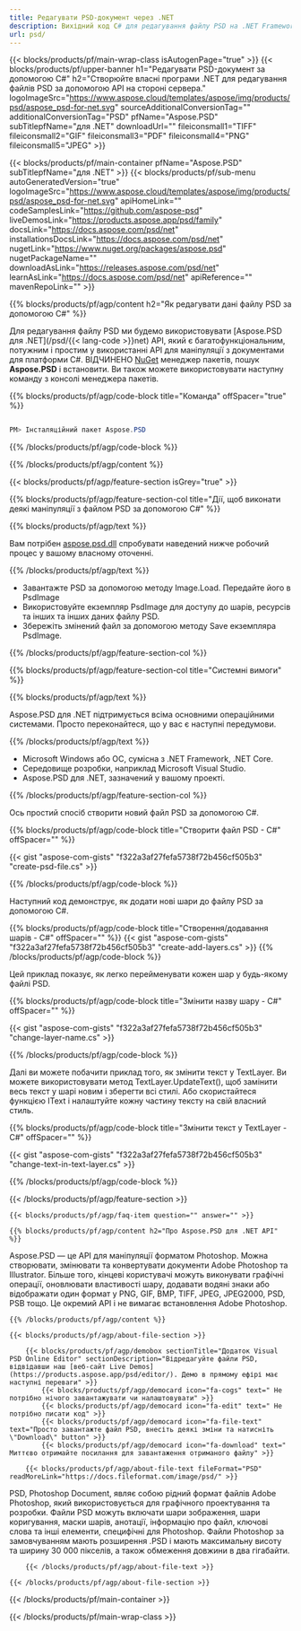 ```yaml
---
title: Редагувати PSD-документ через .NET
description: Вихідний код C# для редагування файлу PSD на .NET Framework, .NET Core.
url: psd/
---
```


{{< blocks/products/pf/main-wrap-class isAutogenPage="true" >}}
{{< blocks/products/pf/upper-banner h1="Редагувати PSD-документ за допомогою C#" h2="Створюйте власні програми .NET для редагування файлів PSD за допомогою API на стороні сервера." logoImageSrc="https://www.aspose.cloud/templates/aspose/img/products/psd/aspose_psd-for-net.svg" sourceAdditionalConversionTag="" additionalConversionTag="PSD" pfName="Aspose.PSD" subTitlepfName="для .NET" downloadUrl="" fileiconsmall1="TIFF" fileiconsmall2="GIF" fileiconsmall3="PDF" fileiconsmall4="PNG" fileiconsmall5="JPEG" >}}

{{< blocks/products/pf/main-container pfName="Aspose.PSD" subTitlepfName="для .NET" >}}
{{< blocks/products/pf/sub-menu autoGeneratedVersion="true" logoImageSrc="https://www.aspose.cloud/templates/aspose/img/products/psd/aspose_psd-for-net.svg" apiHomeLink="" codeSamplesLink="https://github.com/aspose-psd" liveDemosLink="https://products.aspose.app/psd/family" docsLink="https://docs.aspose.com/psd/net" installationsDocsLink="https://docs.aspose.com/psd/net" nugetLink="https://www.nuget.org/packages/aspose.psd" nugetPackageName="" downloadAsLink="https://releases.aspose.com/psd/net" learnAsLink="https://docs.aspose.com/psd/net" apiReference="" mavenRepoLink="" >}}

{{% blocks/products/pf/agp/content h2="Як редагувати дані файлу PSD за допомогою C#" %}}

 Для редагування файлу PSD ми будемо використовувати
 [Aspose.PSD для .NET](/psd/{{< lang-code >}}net)
 API, який є багатофункціональним, потужним і простим у використанні API для маніпуляції з документами для платформи C#. ВІДЧИНЕНО
 [NuGet](https://www.nuget.org/packages/aspose.psd)
 менеджер пакетів, пошук
 **Aspose.PSD**
 і встановити. Ви також можете використовувати наступну команду з консолі менеджера пакетів.

{{% blocks/products/pf/agp/code-block title="Команда" offSpacer="true" %}}

```cs

PM> Інсталяційний пакет Aspose.PSD

```

{{% /blocks/products/pf/agp/code-block %}}

{{% /blocks/products/pf/agp/content %}}

{{< blocks/products/pf/agp/feature-section isGrey="true" >}}

{{% blocks/products/pf/agp/feature-section-col title="Дії, щоб виконати деякі маніпуляції з файлом PSD за допомогою C#" %}}

{{% blocks/products/pf/agp/text %}}

 Вам потрібен
 [aspose.psd.dll](https://releases.aspose.com/psd/net)
 спробувати наведений нижче робочий процес у вашому власному оточенні.

{{% /blocks/products/pf/agp/text %}}

+ Завантажте PSD за допомогою методу Image.Load. Передайте його в PsdImage
+ Використовуйте екземпляр PsdImage для доступу до шарів, ресурсів та інших та інших даних файлу PSD.
+ Збережіть змінений файл за допомогою методу Save екземпляра PsdImage.

{{% /blocks/products/pf/agp/feature-section-col %}}

{{% blocks/products/pf/agp/feature-section-col title="Системні вимоги" %}}

{{% blocks/products/pf/agp/text %}}

 Aspose.PSD для .NET підтримується всіма основними операційними системами. Просто переконайтеся, що у вас є наступні передумови.

{{% /blocks/products/pf/agp/text %}}

- Microsoft Windows або ОС, сумісна з .NET Framework, .NET Core.
- Середовище розробки, наприклад Microsoft Visual Studio.
- Aspose.PSD для .NET, зазначений у вашому проекті.

{{% /blocks/products/pf/agp/feature-section-col %}}


Ось простий спосіб створити новий файл PSD за допомогою C#.
<!-- CODE-BLOCK -->
{{% blocks/products/pf/agp/code-block title="Створити файл PSD - C#" offSpacer="" %}}

{{< gist "aspose-com-gists" "f322a3af27fefa5738f72b456cf505b3" "create-psd-file.cs" >}}

{{% /blocks/products/pf/agp/code-block %}}


Наступний код демонструє, як додати нові шари до файлу PSD за допомогою C#.
<!-- CODE-BLOCK -->
{{% blocks/products/pf/agp/code-block title="Створення/додавання шарів - C#" offSpacer="" %}}
{{< gist "aspose-com-gists" "f322a3af27fefa5738f72b456cf505b3" "create-add-layers.cs" >}}
{{% /blocks/products/pf/agp/code-block %}}


Цей приклад показує, як легко перейменувати кожен шар у будь-якому файлі PSD.
<!-- CODE-BLOCK -->
{{% blocks/products/pf/agp/code-block title="Змінити назву шару - C#" offSpacer="" %}}

{{< gist "aspose-com-gists" "f322a3af27fefa5738f72b456cf505b3" "change-layer-name.cs" >}}

{{% /blocks/products/pf/agp/code-block %}}


Далі ви можете побачити приклад того, як змінити текст у TextLayer. Ви можете використовувати метод TextLayer.UpdateText(), щоб замінити весь текст у шарі новим і зберегти всі стилі.
Або скористайтеся функцією IText і налаштуйте кожну частину тексту на свій власний стиль.
<!-- CODE-BLOCK -->
{{% blocks/products/pf/agp/code-block title="Змінити текст у TextLayer - C#" offSpacer="" %}}

{{< gist "aspose-com-gists" "f322a3af27fefa5738f72b456cf505b3" "change-text-in-text-layer.cs" >}}

{{% /blocks/products/pf/agp/code-block %}}

{{< /blocks/products/pf/agp/feature-section >}}

    {{< blocks/products/pf/agp/faq-item question="" answer="" >}}
 

<!-- aboutfile Starts -->

    {{% blocks/products/pf/agp/content h2="Про Aspose.PSD для .NET API" %}}

 Aspose.PSD — це API для маніпуляції форматом Photoshop. Можна створювати, змінювати та конвертувати документи Adobe Photoshop та Illustrator. Більше того, кінцеві користувачі можуть виконувати графічні операції, оновлювати властивості шару, додавати водяні знаки або відображати один формат у PNG, GIF, BMP, TIFF, JPEG, JPEG2000, PSD, PSB тощо. Це окремий API і не вимагає встановлення Adobe Photoshop.



    {{% /blocks/products/pf/agp/content %}}

    {{< blocks/products/pf/agp/about-file-section >}}

        {{< blocks/products/pf/agp/demobox sectionTitle="Додаток Visual PSD Online Editor" sectionDescription="Відредагуйте файли PSD, відвідавши наш [веб-сайт Live Demos](https://products.aspose.app/psd/editor/). Демо в прямому ефірі має наступні переваги" >}}
            {{< blocks/products/pf/agp/democard icon="fa-cogs" text=" Не потрібно нічого завантажувати чи налаштовувати" >}}
            {{< blocks/products/pf/agp/democard icon="fa-edit" text=" Не потрібно писати код" >}}
            {{< blocks/products/pf/agp/democard icon="fa-file-text" text="Просто завантажте файл PSD, внесіть деякі зміни та натисніть \"Download\" button" >}}
            {{< blocks/products/pf/agp/democard icon="fa-download" text=" Миттєво отримайте посилання для завантаження отриманого файлу" >}}

        {{< blocks/products/pf/agp/about-file-text fileFormat="PSD" readMoreLink="https://docs.fileformat.com/image/psd/" >}}
PSD, Photoshop Document, являє собою рідний формат файлів Adobe Photoshop, який використовується для графічного проектування та розробки. Файли PSD можуть включати шари зображення, шари коригування, маски шарів, анотації, інформацію про файл, ключові слова та інші елементи, специфічні для Photoshop. Файли Photoshop за замовчуванням мають розширення .PSD і мають максимальну висоту та ширину 30 000 пікселів, а також обмеження довжини в два гігабайти.

        {{< /blocks/products/pf/agp/about-file-text >}}

    {{< /blocks/products/pf/agp/about-file-section >}}

<!-- aboutfile Ends -->

{{< /blocks/products/pf/main-container >}}
    
{{< /blocks/products/pf/main-wrap-class >}}
